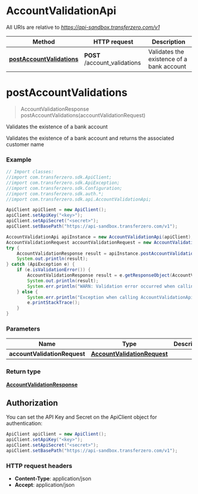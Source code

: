 # AccountValidationApi

All URIs are relative to *https://api-sandbox.transferzero.com/v1*

Method | HTTP request | Description
------------- | ------------- | -------------
[**postAccountValidations**](AccountValidationApi.md#postAccountValidations) | **POST** /account_validations | Validates the existence of a bank account


<a name="postAccountValidations"></a>
# **postAccountValidations**
> AccountValidationResponse postAccountValidations(accountValidationRequest)

Validates the existence of a bank account

Validates the existence of a bank account and returns the associated customer name

### Example
```java
// Import classes:
//import com.transferzero.sdk.ApiClient;
//import com.transferzero.sdk.ApiException;
//import com.transferzero.sdk.Configuration;
//import com.transferzero.sdk.auth.*;
//import com.transferzero.sdk.api.AccountValidationApi;

ApiClient apiClient = new ApiClient();
apiClient.setApiKey("<key>");
apiClient.setApiSecret("<secret>");
apiClient.setBasePath("https://api-sandbox.transferzero.com/v1");

AccountValidationApi apiInstance = new AccountValidationApi(apiClient);
AccountValidationRequest accountValidationRequest = new AccountValidationRequest(); // AccountValidationRequest | 
try {
    AccountValidationResponse result = apiInstance.postAccountValidations(accountValidationRequest);
    System.out.println(result);
} catch (ApiException e) {
    if (e.isValidationError()) {
        AccountValidationResponse result = e.getResponseObject(AccountValidationResponse.class);
        System.out.println(result);
        System.err.println("WARN: Validation error occurred when calling the endpoint");
    } else {
        System.err.println("Exception when calling AccountValidationApi#postAccountValidations");
        e.printStackTrace();
    }
}
```

### Parameters

Name | Type | Description  | Notes
------------- | ------------- | ------------- | -------------
 **accountValidationRequest** | [**AccountValidationRequest**](AccountValidationRequest.md)|  |

### Return type

[**AccountValidationResponse**](AccountValidationResponse.md)

## Authorization

You can set the API Key and Secret on the ApiClient object for authentication:

```java
ApiClient apiClient = new ApiClient();
apiClient.setApiKey("<key>");
apiClient.setApiSecret("<secret>");
apiClient.setBasePath("https://api-sandbox.transferzero.com/v1");
```
### HTTP request headers

 - **Content-Type**: application/json
 - **Accept**: application/json

